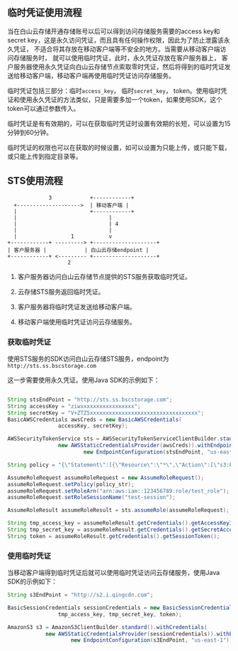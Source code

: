 ## 临时凭证使用流程

当在白山云存储开通存储账号以后可以得到访问存储服务需要的access key和secret
key，这是永久访问凭证，而且具有任何操作权限，因此为了防止泄露该永久凭证，
不适合将其存放在移动客户端等不安全的地方。当需要从移动客户端访问存储服务时，
就可以使用临时凭证，此时，永久凭证存放在客户服务器上，
客户服务器使用永久凭证向白山云存储节点索取零时凭证，然后将得到的临时凭证发送给移动客户端，移动客户端再使用临时凭证访问存储服务。

临时凭证包括三部分：临时`access_key`， 临时`secret_key`，
token。使用临时凭证和使用永久凭证的方法类似，只是需要多加一个token，如果使用SDK，这个token可以通过参数传入。

临时凭证是有有效期的，可以在获取临时凭证时设置有效期的长短，可以设置为15分钟到60分钟。

临时凭证的权限也可以在获取的时候设置，如可以设置为只能上传，或只能下载，或只能上传到指定目录等。


## STS使用流程

```
             3            +------------+
  +-------------------->  | 移动客户端 |
  |                       +------------+
  |                             |
  |                             | 4
  |                             |
  |                 1           v
+------------+ ---------> +--------------------+
| 客户服务器 |            | 白山云存储endpoint |
+------------+ <--------- +--------------------+
                   2
```

1. 客户服务器访问白山云存储节点提供的STS服务获取临时凭证。

2. 云存储STS服务返回临时凭证。

3. 客户服务器将临时凭证发送给移动客户端。

4. 移动客户端使用临时凭证访问云存储服务。

### 获取临时凭证

使用STS服务的SDK访问白山云存储STS服务，endpoint为 `http://sts.ss.bscstorage.com`

这一步需要使用永久凭证。使用Java SDK的示例如下：

```java

String stsEndPoint = "http://sts.ss.bscstorage.com";
String accessKey = "ziwxxxxxxxxxxxxxxxxx";
String secretKey = "V+ZTZ5xxxxxxxxxxxxxxxxxxxxxxxxxxxxxxxxxx";
BasicAWSCredentials awsCreds = new BasicAWSCredentials(
                accessKey, secretKey);

AWSSecurityTokenService sts = AWSSecurityTokenServiceClientBuilder.standard().withCredentials(
                new AWSStaticCredentialsProvider(awsCreds)).withEndpointConfiguration(
                        new EndpointConfiguration(stsEndPoint, "us-east-1")).build();

String policy = "{\"Statement\":[{\"Resource\":\"*\",\"Action\":[\"s3:PutObject\"],\"Effect\":\"Allow\"}]}"

AssumeRoleRequest assumeRoleRequest = new AssumeRoleRequest();
assumeRoleRequest.setPolicy(policy_str);
assumeRoleRequest.setRoleArn("arn:aws:iam::123456789:role/test_role");
assumeRoleRequest.setRoleSessionName("test-session");

AssumeRoleResult assumeRoleResult = sts.assumeRole(assumeRoleRequest);

String tmp_access_key = assumeRoleResult.getCredentials().getAccessKeyId();
String tmp_secret_key = assumeRoleResult.getCredentials().getSecretAccessKey();
String token = assumeRoleResult.getCredentials().getSessionToken();
```


### 使用临时凭证

当移动客户端得到临时凭证后就可以使用临时凭证访问云存储服务，使用Java SDK的示例如下：

```java
String s3EndPoint = "http://s2.i.qingcdn.com";

BasicSessionCredentials sessionCredentials = new BasicSessionCredentials(
                tmp_access_key, tmp_secret_key, token);

AmazonS3 s3 = AmazonS3ClientBuilder.standard().withCredentials(
            new AWSStaticCredentialsProvider(sessionCredentials)).withEndpointConfiguration(
                    new EndpointConfiguration(s3EndPoint, "us-east-1")).build();
```

